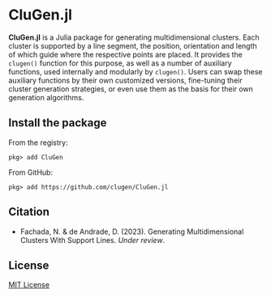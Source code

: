 # CluGen.jl

**CluGen.jl** is a Julia package for generating multidimensional clusters.
Each cluster is supported by a line segment, the position, orientation and
length of which guide where the respective points are placed. It provides the
`clugen()` function for this purpose, as well as a number of auxiliary
functions, used internally and modularly by `clugen()`. Users can swap
these auxiliary functions by their own customized versions, fine-tuning their
cluster generation strategies, or even use them as the basis for their own
generation algorithms.

## Install the package

From the registry:

```julia-repl
pkg> add CluGen
```

From GitHub:

```julia-repl
pkg> add https://github.com/clugen/CluGen.jl
```

## Citation

* Fachada, N. & de Andrade, D. (2023). Generating Multidimensional Clusters With
  Support Lines. *Under review*.

## License

[MIT License](LICENSE)